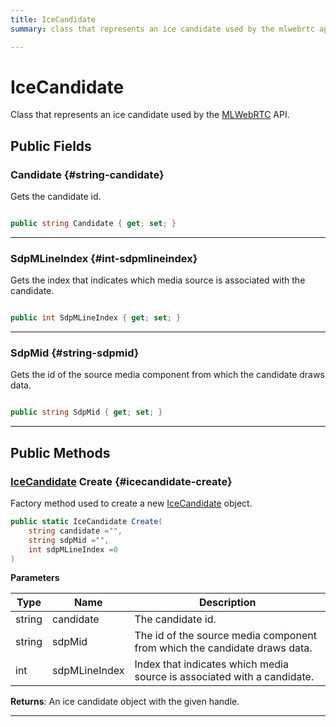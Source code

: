 ```yaml
---
title: IceCandidate
summary: class that represents an ice candidate used by the mlwebrtc api. 

---
```


# IceCandidate




Class that represents an ice candidate used by the [MLWebRTC](/versioned_docs/version-22-Feb-2023/unity-api/api/UnityEngine.XR.MagicLeap/MLWebRTC/UnityEngine.XR.MagicLeap.MLWebRTC.md) API.   





## Public Fields

### Candidate {#string-candidate}

Gets the candidate id. 

```csharp

public string Candidate { get; set; }

```






-----------

### SdpMLineIndex {#int-sdpmlineindex}

Gets the index that indicates which media source is associated with the candidate. 

```csharp

public int SdpMLineIndex { get; set; }

```






-----------

### SdpMid {#string-sdpmid}

Gets the id of the source media component from which the candidate draws data. 

```csharp

public string SdpMid { get; set; }

```






-----------

## Public Methods

### [IceCandidate](/versioned_docs/version-22-Feb-2023/unity-api/api/UnityEngine.XR.MagicLeap/MLWebRTC/UnityEngine.XR.MagicLeap.MLWebRTC.IceCandidate.md) Create {#icecandidate-create}

Factory method used to create a new [IceCandidate](/versioned_docs/version-22-Feb-2023/unity-api/api/UnityEngine.XR.MagicLeap/MLWebRTC/UnityEngine.XR.MagicLeap.MLWebRTC.IceCandidate.md) object. 

```csharp
public static IceCandidate Create(
    string candidate ="",
    string sdpMid ="",
    int sdpMLineIndex =0
)
```


**Parameters**

| Type | Name  | Description  | 
|--|--|--|
| string |candidate|The candidate id.|
| string |sdpMid|The id of the source media component from which the candidate draws data.|
| int |sdpMLineIndex|Index that indicates which media source is associated with a candidate.|






**Returns**: An ice candidate object with the given handle.



-----------


